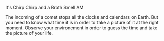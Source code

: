 It's Chirp Chirp and a Broth Smell AM

The incoming of a comet stops all the clocks and calendars on Earth. But you need to know what time it is in order to take a picture of it at the right moment. Observe your environement in order to guess the time and take the picture of your life.

